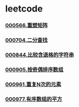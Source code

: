 # leetcode

### []()
### [000566.重塑矩阵](https://github.com/vjudge/leetcode/tree/master/000566.重塑矩阵)
### []() 
### [000704.二分查找](https://github.com/vjudge/leetcode/tree/master/000704.二分查找)
### []()
### [000844.比较含退格的字符串](https://github.com/vjudge/leetcode/tree/master/000844.比较含退格的字符串)
### []()
### [000905.按奇偶排序数组](https://github.com/vjudge/leetcode/tree/master/000905.按奇偶排序数组)
### []()
### [000961.重复N次的元素](https://github.com/vjudge/leetcode/tree/master/000961.重复N次的元素)
### []()
### [000977.有序数组的平方](https://github.com/vjudge/leetcode/tree/master/000977.有序数组的平方)
### []()

